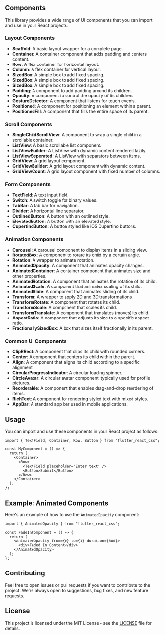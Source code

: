 ## Components

This library provides a wide range of UI components that you can import and use in your React projects.

### Layout Components

- **Scaffold**: A basic layout wrapper for a complete page.
- **Container**: A container component that adds padding and centers content.
- **Row**: A flex container for horizontal layout.
- **Column**: A flex container for vertical layout.
- **SizedBox**: A simple box to add fixed spacing.
- **SizedBox**: A simple box to add fixed spacing.
- **SizedBox**: A simple box to add fixed spacing.
- **Padding**: A component to add padding around its children.
- **Opacity**: A component to control the opacity of its children.
- **GestureDetector**: A component that listens for touch events.
- **Positioned**: A component for positioning an element within a parent.
- **PositionedFill**: A component that fills the entire space of its parent.

### Scroll Components

- **SingleChildScrollView**: A component to wrap a single child in a scrollable container.
- **ListView**: A basic scrollable list component.
- **ListViewBuilder**: A ListView with dynamic content rendered lazily.
- **ListViewSeperated**: A ListView with separators between items.
- **GridView**: A grid layout component.
- **GridViewBuilder**: A grid layout component with dynamic content.
- **GridViewCount**: A grid layout component with fixed number of columns.

### Form Components

- **TextField**: A text input field.
- **Switch**: A switch toggle for binary values.
- **TabBar**: A tab bar for navigation.
- **Divider**: A horizontal line separator.
- **OutlinedButton**: A button with an outlined style.
- **ElevatedButton**: A button with an elevated style.
- **CupertinoButton**: A button styled like iOS Cupertino buttons.

### Animation Components

- **Carousel**: A carousel component to display items in a sliding view.
- **RotatedBox**: A component to rotate its child by a certain angle.
- **Rotation**: A wrapper to animate rotation.
- **AnimatedOpacity**: A component that animates opacity changes.
- **AnimatedContainer**: A container component that animates size and other properties.
- **AnimatedRotation**: A component that animates the rotation of its child.
- **AnimatedScale**: A component that animates scaling of its child.
- **AnimatedSlide**: A component that animates sliding of its child.
- **Transform**: A wrapper to apply 2D and 3D transformations.
- **TransformRotate**: A component that rotates its child.
- **TransformScale**: A component that scales its child.
- **TransformTranslate**: A component that translates (moves) its child.
- **AspectRatio**: A component that adjusts its size to a specific aspect ratio.
- **FractionallySizedBox**: A box that sizes itself fractionally in its parent.

### Common UI Components

- **ClipRRect**: A component that clips its child with rounded corners.
- **Center**: A component that centers its child within the parent.
- **Align**: A component that aligns its child according to a specific alignment.
- **CircularProgressIndicator**: A circular loading spinner.
- **CircleAvatar**: A circular avatar component, typically used for profile pictures.
- **Reorderable**: A component that enables drag-and-drop reordering of items.
- **RichText**: A component for rendering styled text with mixed styles.
- **AppBar**: A standard app bar used in mobile applications.

## Usage

You can import and use these components in your React project as follows:

```tsx
import { TextField, Container, Row, Button } from "flutter_react_css";

const MyComponent = () => {
  return (
    <Container>
      <Row>
        <TextField placeholder="Enter text" />
        <Button>Submit</Button>
      </Row>
    </Container>
  );
};
```

## Example: Animated Components

Here's an example of how to use the `AnimatedOpacity` component:

```tsx
import { AnimatedOpacity } from "flutter_react_css";

const FadeInComponent = () => {
  return (
    <AnimatedOpacity from={0} to={1} duration={500}>
      <div>Faded In Content</div>
    </AnimatedOpacity>
  );
};
```

## Contributing

Feel free to open issues or pull requests if you want to contribute to the project. We're always open to suggestions, bug fixes, and new feature requests.

## License

This project is licensed under the MIT License - see the [LICENSE](LICENSE) file for details.
